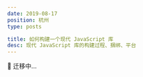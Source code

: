 ```yaml
---
date: 2019-08-17
position: 杭州
type: posts

title: 如何构建一个现代 JavaScript 库
desc: 现代 JavaScript 库的构建过程、捆绑、平台
---
```


🚧 迁移中...
